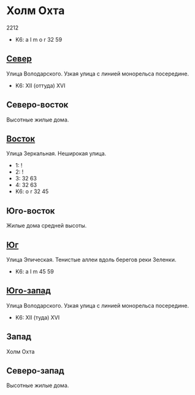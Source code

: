 # Холм Охта

2212

* K6:   a   l   m   o   r
        32  59

## [Север](./475065.md)

Улица Володарского.
Узкая улица с линией монорельса посередине.

* K6:   XII (оттуда)  XVI

## Северо-восток

Высотные жилые дома.

## [Восток](./10500075.md)

Улица Зеркальная.
Неширокая улица.

* 1:    !
* 2:    !
* 3:    32  63
* 4:    32  63
* K6:   o   r
        32  45

## Юго-восток

Жилые дома средней высоты.

## [Юг](./10490090.md)

Улица Эпическая.
Тенистые аллеи вдоль берегов реки Зеленки.

* K6:   a   l   m
        45  59

## [Юго-запад](./465080.md)

Улица Володарского.
Узкая улица с линией монорельса посередине.

* K6:   XII (туда)    XVI

## Запад

Холм Охта

## Северо-запад

Высотные жилые дома.
